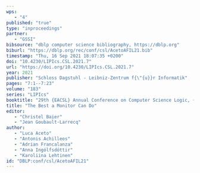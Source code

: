 ```yaml
---
wps: 
   - "4"
published: "true"
type: "inproceedings"
partner: 
   - "GSSI"
bibsource: "dblp computer science bibliography, https://dblp.org"
biburl: "https://dblp.org/rec/conf/csl/AcetoAFIL21.bib"
timestamp: "Thu, 16 Sep 2021 18:07:35 +0200"
doi: "10.4230/LIPIcs.CSL.2021.7"
url: "https://doi.org/10.4230/LIPIcs.CSL.2021.7"
year: 2021
publisher: "Schloss Dagstuhl - Leibniz-Zentrum f{\"{u}}r Informatik"
pages: "7:1--7:23"
volume: "183"
series: "LIPIcs"
booktitle: "29th {EACSL} Annual Conference on Computer Science Logic, {CSL} 2021, January 25-28, 2021, Ljubljana, Slovenia (Virtual Conference)"
title: "The Best a Monitor Can Do"
editor: 
   - "Christel Baier"
   - "Jean Goubault-Larrecq"
author: 
   - "Luca Aceto"
   - "Antonis Achilleos"
   - "Adrian Francalanza"
   - "Anna Ingólfsdóttir"
   - "Karoliina Lehtinen"
id: "DBLP:conf/csl/AcetoAFIL21"
---
```

